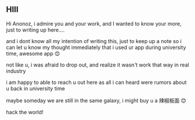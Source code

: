 ## HIII

Hi Anonoz, i admire you and your work, and I wanted to know your more, just to writing up here....

and i dont know all my intention of writing this, just to keep up a note so i can let u know my thought immediately that i used ur app during university time, awesome app 😊

not like u, i was afraid to drop out, and realize it wasn't work that way in real industry

i am happy to able to reach u out here as all i can heard were rumors about u back in university time

maybe someday we are still in the same galaxy, i might buy u a 辣椒板面 😊 

hack the world!
